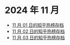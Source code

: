# 2024 年 11 月

+ [11 月 01 日的知乎热榜存档](/2024-11/01)
+ [11 月 02 日的知乎热榜存档](/2024-11/02)
+ [11 月 03 日的知乎热榜存档](/2024-11/03)
